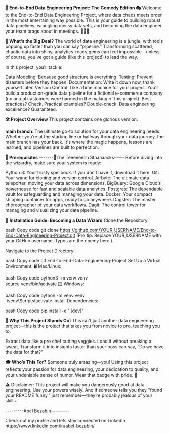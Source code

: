 **🚀 End-to-End Data Engineering Project: The Comedy Edition 🎭**
Welcome to the End-to-End Data Engineering Project, where data chaos meets order in the most entertaining way possible. This is your guide to building robust data pipelines, wrangling messy datasets, and becoming the data engineer your team brags about in meetings. 🧙‍♂️✨


**🤔 What’s the Big Deal?**
The world of data engineering is a jungle, with tools popping up faster than you can say “pipeline.” Transforming scattered, chaotic data into shiny, analytics-ready gems can feel impossible—unless, of course, you’ve got a guide (like this project!) to lead the way.

In this project, you’ll tackle:

Data Modeling: Because good structure is everything.
Testing: Prevent disasters before they happen.
Documentation: Write it down now, thank yourself later.
Version Control: Like a time machine for your project.
You'll build a production-grade data pipeline for a fictional e-commerce company (no actual customers were harmed in the making of this project). Best practices? Check. Practical examples? Double-check. Data engineering excellence? Guaranteed.

**🛠️ Project Overview**
This project contains one glorious version:

**main branch**: The ultimate go-to solution for your data engineering needs. Whether you’re at the starting line or halfway through your data journey, the main branch has your back. It's where the magic happens, lessons are learned, and pipelines are built to perfection.

**🧙 Prerequisites** -------🎤The Teeeeeech Staaaaacks-----
Before diving into the wizardry, make sure your system is ready:

Python 3: Your trusty spellbook. If you don’t have it, download it here.
Git: Your wand for cloning and version control.
Airbyte: The ultimate data teleporter, moving your data across dimensions.
BigQuery: Google Cloud’s powerhouse for fast and scalable data analytics.
Postgres: The dependable vault for safeguarding and managing your data.
Docker: Your compact shipping container for apps, ready to go anywhere.
Dagster: The master choreographer of your data workflows.
Dagit: The control tower for managing and visualizing your data pipeline.

🐍 **Installation Guide: Becoming a Data Wizard**
Clone the Repository:

bash
Copy code
git clone https://github.com/YOUR_USERNAME/End-to-End-Data-Engineering-Project.git
(Pro tip: Replace YOUR_USERNAME with your GitHub username. Typos are the enemy here.)

Navigate to the Project Directory:

bash
Copy code
cd End-to-End-Data-Engineering-Project
Set Up a Virtual Environment:
🖥️ Mac/Linux:

bash
Copy code
python3 -m venv venv  
source venv/bin/activate
🪟 Windows:

bash
Copy code
python -m venv venv  
.\venv\Scripts\activate
Install Dependencies:

bash
Copy code
pip install -e ".[dev]"

**🌟 Why This Project Stands Out**
This isn't just another data engineering project—this is the project that takes you from novice to pro, teaching you to:

Extract data like a pro chef cutting veggies.
Load it without breaking a sweat.
Transform it into insights faster than your boss can say, “Do we have the data for that?”

**🎓 Who’s This For?**
Someone truly amazing—you! Using this project reflects your passion for data engineering, your dedication to quality, and your undeniable sense of humor. Wear that badge with pride. 🏅

⚠️ Disclaimer:
This project will make you dangerously good at data engineering. Use your powers wisely. And if someone tells you they "found your README funny," just remember—they’re probably jealous of your skills.

---------Abel Bezabih---------

Check out my profile and lets stay connected on LinkedIn https://www.linkedin.com/in/abel-bezabih/


